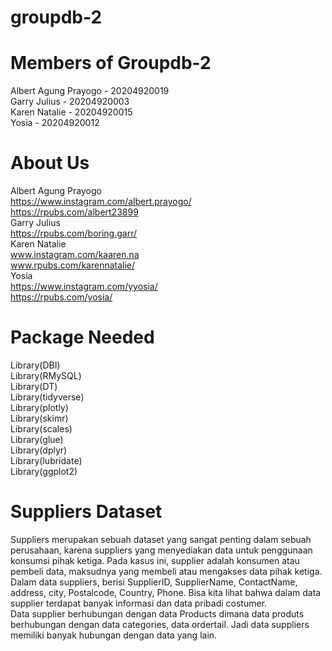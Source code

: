 # groupdb-2

# Members of Groupdb-2

Albert Agung Prayogo - 20204920019 <br>
Garry Julius - 20204920003 <br>
Karen Natalie - 20204920015 <br>
Yosia - 20204920012 <br>

# About Us
Albert Agung Prayogo <br>
https://www.instagram.com/albert.prayogo/ <br>
https://rpubs.com/albert23899
<br>
Garry Julius <br>
https://rpubs.com/boring.garr/
<br>
Karen Natalie <br>
www.instagram.com/kaaren.na  <br>
www.rpubs.com/karennatalie/ <br>
Yosia <br>
https://www.instagram.com/yyosia/ <br>
https://rpubs.com/yosia/
<br>

# Package Needed 
Library(DBI) <br>
Library(RMySQL) <br>
Library(DT) <br>
Library(tidyverse) <br>
Library(plotly) <br>
Library(skimr) <br>
Library(scales) <br>
Library(glue) <br>
Library(dplyr) <br>
Library(lubridate) <br>
Library(ggplot2) <br>

# Suppliers Dataset
Suppliers merupakan sebuah dataset yang sangat penting dalam sebuah perusahaan, karena suppliers yang menyediakan data untuk penggunaan konsumsi pihak ketiga. Pada kasus ini, supplier adalah konsumen atau pembeli data, maksudnya yang membeli atau mengakses data pihak ketiga. 
<br>
Dalam data suppliers, berisi SupplierID, SupplierName, ContactName, address, city, Postalcode, Country, Phone. Bisa kita lihat bahwa dalam data supplier terdapat banyak informasi dan data pribadi costumer. 
<br>
Data supplier berhubungan dengan data Products dimana data produts berhubungan dengan data categories, data ordertail. Jadi data suppliers memiliki banyak hubungan dengan data yang lain. 
<br>
